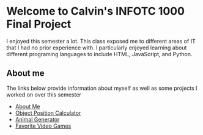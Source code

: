 # Welcome to Calvin's INFOTC 1000 Final Project

I enjoyed this semester a lot. This class exposed me to different areas of IT that I had no prior experience with. I particularly enjoyed learning about different programing languages to include HTML, JavaScript, and Python. 


## About me

The links below provide information about myself as well as some projects I worked on over this semester

* [About Me](https://github.com/CalvinNanneman/INFOTC-1000-Final/blob/main/About%20Me.md#about-me)
* [Object Position Calculator](https://github.com/CalvinNanneman/INFOTC-1000-Final/blob/main/Animal%20Generator.md#animal-generator)
* [Animal Generator]()
* [Favorite Video Games](https://github.com/CalvinNanneman/INFOTC-1000-Final/blob/main/Favorite%20Video%20Games.md#favorite-video-games)
